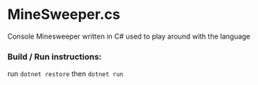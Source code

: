 # MineSweeper.cs
Console Minesweeper written in C# used to play around with the language

### Build / Run instructions:
run ``` dotnet restore ```
then ``` dotnet run ```
